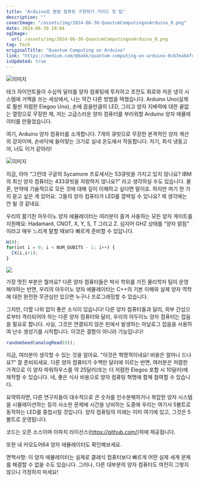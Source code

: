 ```yaml
---
title: "Arduino로 퀀텀 컴퓨팅 구현하기 가이드 및 팁"
description: ""
coverImage: "/assets/img/2024-06-30-QuantumComputingonArduino_0.png"
date: 2024-06-30 19:04
ogImage:
  url: /assets/img/2024-06-30-QuantumComputingonArduino_0.png
tag: Tech
originalTitle: "Quantum Computing on Arduino"
link: "https://medium.com/@dakk/quantum-computing-on-arduino-0c67eab4fdfc"
isUpdated: true
---
```


![이미지](https://miro.medium.com/v2/resize:fit:1000/0*fA_-0zuJ81UEVDTs.gif)

테크 자이언트들이 수십억 달러를 양자 컴퓨팅에 투자하고 초전도 회로와 저온 냉각 시스템에 거액을 쓰는 세상에서, 나는 약간 다른 방법을 택했습니다. Arduino Uno(실제로 훨씬 저렴한 Elegoo Uno), 손에 꼽을만큼의 LED, 그리고 양자 지배력에 대한 끝없는 열망으로 무장한 채, 저는 고급스러운 양자 컴퓨터를 부러워할 Arduino 양자 에뮬레이터를 만들었습니다.

여기, Arduino 양자 컴퓨터를 소개합니다. 7개의 큐빗으로 무장한 본격적인 양자 계산의 강자이며, 손바닥에 들어맞는 크기로 실내 온도에서 작동합니다. 저기, 희석 냉동고야, 너도 이거 같아라!

![이미지](/assets/img/2024-06-30-QuantumComputingonArduino_0.png)

<!-- cozy-coder - 수평 -->

<ins class="adsbygoogle"
     style="display:block"
     data-ad-client="ca-pub-4877378276818686"
     data-ad-slot="1107185301"
     data-ad-format="auto"
     data-full-width-responsive="true"></ins>

<script>
     (adsbygoogle = window.adsbygoogle || []).push({});
</script>

지금, 아마 “그런데 구글의 Sycamore 프로세서는 53큐빗을 가지고 있지 않나요? IBM의 최신 양자 컴퓨터는 433큐빗을 자랑하지 않나요?” 라고 생각하실 수도 있습니다. 물론, 만약에 기술적으로 모든 것에 대해 깊이 이해하고 싶다면 말이죠. 하지만 여기 한 가지 묻고 싶은 게 있어요: 그들의 양자 컴퓨터가 LED를 깜박일 수 있나요? 제 생각에는 안 될 것 같네요.

우리의 활기찬 아두이노 양자 에뮬레이터는 여러분이 즐겨 사용하는 모든 양자 게이트를 지원해요: Hadamard, CNOT, X, Y, S, T 그리고 Z. 심지어 GHZ 상태를 “양자 얽힘” 이라고 매우 느리게 말할 때보다 빠르게 준비할 수 있답니다.

```js
H(0);
for(int i = 0; i < NUM_QUBITS - 1; i++) {
  CX(i,i+1);
}
```

<img src="https://miro.medium.com/v2/resize:fit:1000/0*U2A8oH-Ril25vd52.gif" />

<!-- cozy-coder - 수평 -->

<ins class="adsbygoogle"
     style="display:block"
     data-ad-client="ca-pub-4877378276818686"
     data-ad-slot="1107185301"
     data-ad-format="auto"
     data-full-width-responsive="true"></ins>

<script>
     (adsbygoogle = window.adsbygoogle || []).push({});
</script>

가장 멋진 부분은 뭘까요? 다른 양자 컴퓨터들은 박사 학위를 가진 물리학자 팀이 운영해야하는 반면, 우리의 아두이노 양자 에뮬레이터는 C++의 기본 이해와 실제 양자 역학에 대한 완전한 무관심만 있으면 누구나 프로그래밍할 수 있습니다.

그치만, 더할 나위 없이 좋은 소식이 있습니다! 다른 양자 컴퓨터들과 달리, 외부 간섭으로부터 격리되어야 하는 다른 양자 컴퓨터와 달리, 우리의 아두이노 양자 컴퓨터는 잡음을 필요로 합니다. 사실, 그것은 연결되지 않은 핀에서 발생하는 아날로그 잡음을 사용하여 난수 생성기를 시작합니다. 이것은 결함이 아니라 기능입니다!

```js
randomSeed(analogRead(0));
```

지금, 여러분이 생각할 수 있는 것을 알아요. "이것은 혁명적이네요! 비용은 얼마나 드나요?" 잘 준비되세요. 다른 양자 컴퓨터가 수백만 달러에 이르는 반면, 여러분은 저렴한 가격으로 이 양자 파워하우스를 약 25달러(또는 더 저렴한 Elegoo 포함 시 10달러)에 제작할 수 있습니다. 네, 좋은 식사 비용으로 양자 컴퓨팅 혁명에 함께 참여할 수 있습니다.

<!-- cozy-coder - 수평 -->

<ins class="adsbygoogle"
     style="display:block"
     data-ad-client="ca-pub-4877378276818686"
     data-ad-slot="1107185301"
     data-ad-format="auto"
     data-full-width-responsive="true"></ins>

<script>
     (adsbygoogle = window.adsbygoogle || []).push({});
</script>

요약하자면, 다른 연구자들이 대수적으로 큰 숫자를 인수분해하거나 복잡한 양자 시스템을 시뮬레이션하는 등의 사소한 문제에 시간을 낭비하는 도중에 우리는 여기서 5볼트로 동작하는 LED를 중첩시킬 것입니다. 양자 컴퓨팅의 미래는 이미 여기에 있고, 그것은 5볼트로 운영됩니다.

코드는 오픈 소스이며 아파치 라이선스(https://github.com/)하에 제공됩니다.

또한 내 커모도어64 양자 에뮬레이터도 확인해보세요.

면책사항: 이 양자 에뮬레이터는 실제로 클래식 컴퓨터보다 빠르게 어떤 실제 세계 문제를 해결할 수 없을 수도 있습니다. 그러나, 다른 대부분의 양자 컴퓨터도 여전히 그렇지 않으니 걱정하지 마세요!

